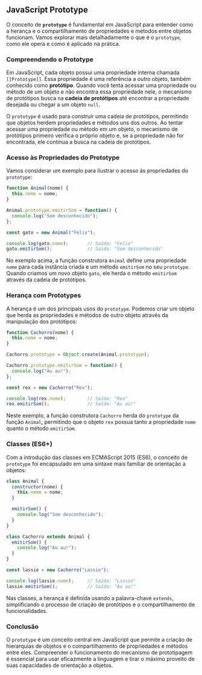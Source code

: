## JavaScript Prototype

O conceito de **`prototype`** é fundamental em JavaScript para entender como a herança e o compartilhamento de propriedades e métodos entre objetos funcionam. Vamos explorar mais detalhadamente o que é o `prototype`, como ele opera e como é aplicado na prática.

### Compreendendo o Prototype

Em JavaScript, cada objeto possui uma propriedade interna chamada `[[Prototype]]`. Essa propriedade é uma referência a outro objeto, também conhecido como **protótipo**. Quando você tenta acessar uma propriedade ou método de um objeto e não encontra essa propriedade nele, o mecanismo de protótipos busca na **cadeia de protótipos** até encontrar a propriedade desejada ou chegar a um objeto `null`.

O `prototype` é usado para construir uma cadeia de protótipos, permitindo que objetos herdem propriedades e métodos uns dos outros. Ao tentar acessar uma propriedade ou método em um objeto, o mecanismo de protótipos primeiro verifica o próprio objeto e, se a propriedade não for encontrada, ele continua a busca na cadeia de protótipos.

### Acesso às Propriedades do Prototype

Vamos considerar um exemplo para ilustrar o acesso às propriedades do `prototype`:

```javascript
function Animal(nome) {
  this.nome = nome;
}

Animal.prototype.emitirSom = function() {
  console.log("Som desconhecido");
};

const gato = new Animal("Felix");

console.log(gato.nome);       // Saída: "Felix"
gato.emitirSom();             // Saída: "Som desconhecido"
```

No exemplo acima, a função construtora `Animal` define uma propriedade `nome` para cada instância criada e um método `emitirSom` no seu `prototype`. Quando criamos um novo objeto `gato`, ele herda o método `emitirSom` através da cadeia de protótipos.

### Herança com Prototypes

A herança é um dos principais usos do `prototype`. Podemos criar um objeto que herda as propriedades e métodos de outro objeto através da manipulação dos protótipos:


```javascript
function Cachorro(nome) {
  this.nome = nome;
}

Cachorro.prototype = Object.create(Animal.prototype);

Cachorro.prototype.emitirSom = function() {
  console.log("Au au!");
};

const rex = new Cachorro("Rex");

console.log(rex.nome);        // Saída: "Rex"
rex.emitirSom();              // Saída: "Au au!"
```

Neste exemplo, a função construtora `Cachorro` herda do `prototype` da função `Animal`, permitindo que o objeto `rex` possua tanto a propriedade `nome` quanto o método `emitirSom`.

### Classes (ES6+)

Com a introdução das classes em ECMAScript 2015 (ES6), o conceito de `prototype` foi encapsulado em uma sintaxe mais familiar de orientação a objetos:


```javascript
class Animal {
  constructor(nome) {
    this.nome = nome;
  }

  emitirSom() {
    console.log("Som desconhecido");
  }
}

class Cachorro extends Animal {
  emitirSom() {
    console.log("Au au!");
  }
}

const lassie = new Cachorro("Lassie");

console.log(lassie.nome);     // Saída: "Lassie"
lassie.emitirSom();           // Saída: "Au au!"
``` 

Nas classes, a herança é definida usando a palavra-chave `extends`, simplificando o processo de criação de protótipos e o compartilhamento de funcionalidades.

### Conclusão

O `prototype` é um conceito central em JavaScript que permite a criação de hierarquias de objetos e o compartilhamento de propriedades e métodos entre eles. Compreender o funcionamento do mecanismo de prototipagem é essencial para usar eficazmente a linguagem e tirar o máximo proveito de suas capacidades de orientação a objetos.